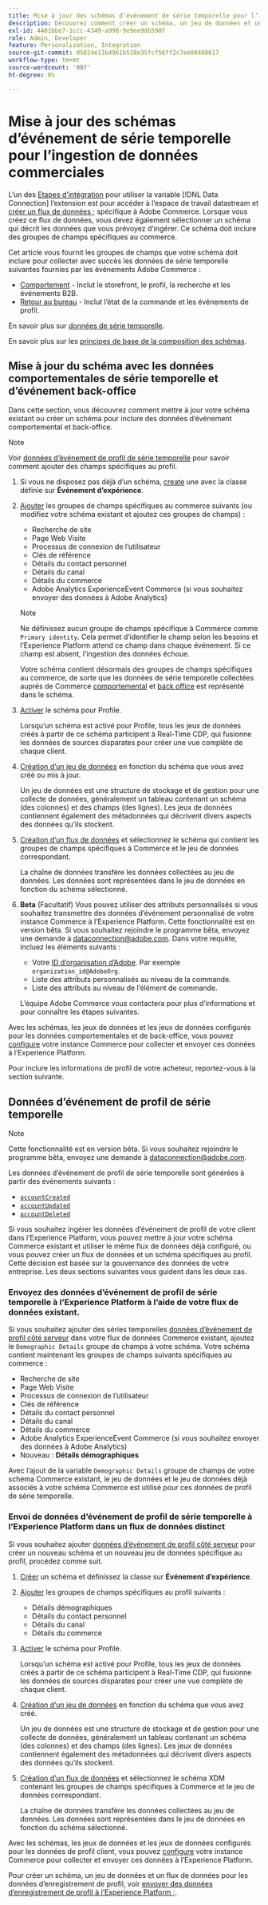 ```yaml
---
title: Mise à jour des schémas d’événement de série temporelle pour l’ingestion de données commerciales
description: Découvrez comment créer un schéma, un jeu de données et un flux de données pour collecter et envoyer des données d’événement de série temporelle pour l’ingestion de données Commerce.
exl-id: 4401bbe7-1ccc-4349-a998-9e9ee9db590f
role: Admin, Developer
feature: Personalization, Integration
source-git-commit: d5824e11b4961b518e35fcf56ff2c7ee00480617
workflow-type: tm+mt
source-wordcount: '997'
ht-degree: 0%

---
```


# Mise à jour des schémas d’événement de série temporelle pour l’ingestion de données commerciales

L’un des [Etapes d’intégration](overview.md#onboarding-steps) pour utiliser la variable [!DNL Data Connection] l’extension est pour accéder à l’espace de travail datastream et [créer un flux de données ;](https://experienceleague.adobe.com/docs/experience-platform/datastreams/overview.html) spécifique à Adobe Commerce. Lorsque vous créez ce flux de données, vous devez également sélectionner un schéma qui décrit les données que vous prévoyez d’ingérer. Ce schéma doit inclure des groupes de champs spécifiques au commerce.

Cet article vous fournit les groupes de champs que votre schéma doit inclure pour collecter avec succès les données de série temporelle suivantes fournies par les événements Adobe Commerce :

- [Comportement](events.md) - Inclut le storefront, le profil, la recherche et les événements B2B.
- [Retour au bureau](events-backoffice.md) - Inclut l’état de la commande et les événements de profil.

En savoir plus sur [données de série temporelle](data-ingestion.md).

En savoir plus sur les [principes de base de la composition des schémas](https://experienceleague.adobe.com/docs/experience-platform/xdm/schema/composition.html).

## Mise à jour du schéma avec les données comportementales de série temporelle et d’événement back-office

Dans cette section, vous découvrez comment mettre à jour votre schéma existant ou créer un schéma pour inclure des données d’événement comportemental et back-office.

>[!NOTE]
>
>Voir [données d’événement de profil de série temporelle](#time-series-profile-event-data) pour savoir comment ajouter des champs spécifiques au profil.

1. Si vous ne disposez pas déjà d’un schéma, [create](https://experienceleague.adobe.com/docs/experience-platform/xdm/ui/resources/schemas.html#create) une avec la classe définie sur **Événement d’expérience**.

1. [Ajouter](https://experienceleague.adobe.com/docs/experience-platform/xdm/ui/resources/schemas.html#add-field-groups) les groupes de champs spécifiques au commerce suivants (ou modifiez votre schéma existant et ajoutez ces groupes de champs) :

   - Recherche de site
   - Page Web Visite
   - Processus de connexion de l’utilisateur
   - Clés de référence
   - Détails du contact personnel
   - Détails du canal
   - Détails du commerce
   - Adobe Analytics ExperienceEvent Commerce (si vous souhaitez envoyer des données à Adobe Analytics)

   >[!NOTE]
   >
   > Ne définissez aucun groupe de champs spécifique à Commerce comme `Primary identity`. Cela permet d’identifier le champ selon les besoins et l’Experience Platform attend ce champ dans chaque événement. Si ce champ est absent, l’ingestion des données échoue.

   Votre schéma contient désormais des groupes de champs spécifiques au commerce, de sorte que les données de série temporelle collectées auprès de Commerce [comportemental](events.md) et [back office](events-backoffice.md) est représenté dans le schéma.

1. [Activer](https://experienceleague.adobe.com/docs/experience-platform/xdm/ui/resources/schemas.html#profile) le schéma pour Profile.

   Lorsqu’un schéma est activé pour Profile, tous les jeux de données créés à partir de ce schéma participent à Real-Time CDP, qui fusionne les données de sources disparates pour créer une vue complète de chaque client.

1. [Création d’un jeu de données](https://experienceleague.adobe.com/docs/platform-learn/implement-mobile-sdk/experience-cloud/platform.html#create-a-dataset) en fonction du schéma que vous avez créé ou mis à jour.

   Un jeu de données est une structure de stockage et de gestion pour une collecte de données, généralement un tableau contenant un schéma (des colonnes) et des champs (des lignes). Les jeux de données contiennent également des métadonnées qui décrivent divers aspects des données qu’ils stockent.

1. [Création d’un flux de données](https://experienceleague.adobe.com/docs/experience-platform/datastreams/overview.html) et sélectionnez le schéma qui contient les groupes de champs spécifiques à Commerce et le jeu de données correspondant.

   La chaîne de données transfère les données collectées au jeu de données. Les données sont représentées dans le jeu de données en fonction du schéma sélectionné.

1. **Beta** (Facultatif) Vous pouvez utiliser des attributs personnalisés si vous souhaitez transmettre des données d’événement personnalisé de votre instance Commerce à l’Experience Platform. Cette fonctionnalité est en version bêta. Si vous souhaitez rejoindre le programme bêta, envoyez une demande à [dataconnection@adobe.com](mailto:dataconnection@adobe.com). Dans votre requête, incluez les éléments suivants :

   - Votre [ID d’organisation d’Adobe](https://experienceleague.adobe.com/docs/core-services/interface/administration/organizations.html#concept_EA8AEE5B02CF46ACBDAD6A8508646255). Par exemple `organization_id@AdobeOrg`.
   - Liste des attributs personnalisés au niveau de la commande.
   - Liste des attributs au niveau de l’élément de commande.

   L’équipe Adobe Commerce vous contactera pour plus d’informations et pour connaître les étapes suivantes.

Avec les schémas, les jeux de données et les jeux de données configurés pour les données comportementales et de back-office, vous pouvez [configure](connect-data.md#data-collection) votre instance Commerce pour collecter et envoyer ces données à l’Experience Platform.

Pour inclure les informations de profil de votre acheteur, reportez-vous à la section suivante.

## Données d’événement de profil de série temporelle

>[!NOTE]
>
>Cette fonctionnalité est en version bêta. Si vous souhaitez rejoindre le programme bêta, envoyez une demande à [dataconnection@adobe.com](mailto:dataconnection@adobe.com).

Les données d’événement de profil de série temporelle sont générées à partir des événements suivants :

- [`accountCreated`](events-backoffice.md#accountcreated)
- [`accountUpdated`](events-backoffice.md#accountupdated)
- [`accountDeleted`](events-backoffice.md#accountdeleted)

Si vous souhaitez ingérer les données d’événement de profil de votre client dans l’Experience Platform, vous pouvez mettre à jour votre schéma Commerce existant et utiliser le même flux de données déjà configuré, ou vous pouvez créer un flux de données et un schéma spécifiques au profil. Cette décision est basée sur la gouvernance des données de votre entreprise. Les deux sections suivantes vous guident dans les deux cas.

### Envoyez des données d’événement de profil de série temporelle à l’Experience Platform à l’aide de votre flux de données existant.

Si vous souhaitez ajouter des séries temporelles [données d’événement de profil côté serveur](events-backoffice.md#customer-profile-events-server-side) dans votre flux de données Commerce existant, ajoutez le `Demographic Details` groupe de champs à votre schéma. Votre schéma contient maintenant les groupes de champs suivants spécifiques au commerce :

- Recherche de site
- Page Web Visite
- Processus de connexion de l’utilisateur
- Clés de référence
- Détails du contact personnel
- Détails du canal
- Détails du commerce
- Adobe Analytics ExperienceEvent Commerce (si vous souhaitez envoyer des données à Adobe Analytics)
- Nouveau : **Détails démographiques**

Avec l’ajout de la variable `Demographic Details` groupe de champs de votre schéma Commerce existant, le jeu de données et le jeu de données déjà associés à votre schéma Commerce est utilisé pour ces données de profil de série temporelle.

### Envoi de données d’événement de profil de série temporelle à l’Experience Platform dans un flux de données distinct

Si vous souhaitez ajouter [données d’événement de profil côté serveur](events-backoffice.md#customer-profile-events-server-side) pour créer un nouveau schéma et un nouveau jeu de données spécifique au profil, procédez comme suit.

1. [Créer](https://experienceleague.adobe.com/docs/experience-platform/xdm/ui/resources/schemas.html#create) un schéma et définissez la classe sur **Événement d’expérience**.

1. [Ajouter](https://experienceleague.adobe.com/docs/experience-platform/xdm/ui/resources/schemas.html#add-field-groups) les groupes de champs spécifiques au profil suivants :

   - Détails démographiques
   - Détails du contact personnel
   - Détails du canal
   - Détails du commerce

1. [Activer](https://experienceleague.adobe.com/docs/experience-platform/xdm/ui/resources/schemas.html#profile) le schéma pour Profile.

   Lorsqu’un schéma est activé pour Profile, tous les jeux de données créés à partir de ce schéma participent à Real-Time CDP, qui fusionne les données de sources disparates pour créer une vue complète de chaque client.

1. [Création d’un jeu de données](https://experienceleague.adobe.com/docs/platform-learn/implement-mobile-sdk/experience-cloud/platform.html#create-a-dataset) en fonction du schéma que vous avez créé.

   Un jeu de données est une structure de stockage et de gestion pour une collecte de données, généralement un tableau contenant un schéma (des colonnes) et des champs (des lignes). Les jeux de données contiennent également des métadonnées qui décrivent divers aspects des données qu’ils stockent.

1. [Création d’un flux de données](https://experienceleague.adobe.com/docs/experience-platform/datastreams/overview.html) et sélectionnez le schéma XDM contenant les groupes de champs spécifiques à Commerce et le jeu de données correspondant.

   La chaîne de données transfère les données collectées au jeu de données. Les données sont représentées dans le jeu de données en fonction du schéma sélectionné.

Avec les schémas, les jeux de données et les jeux de données configurés pour les données de profil client, vous pouvez [configure](connect-data.md#data-collection) votre instance Commerce pour collecter et envoyer ces données à l’Experience Platform.

Pour créer un schéma, un jeu de données et un flux de données pour les données d’enregistrement de profil, voir [envoyer des données d’enregistrement de profil à l’Experience Platform ;](profile-data.md).
